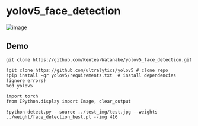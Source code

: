 # yolov5_face_detection

![image](https://user-images.githubusercontent.com/87839643/204943641-100a5602-f59e-4a77-9b6a-7e198d6a09d6.png)


## Demo
```
git clone https://github.com/Kentea-Watanabe/yolov5_face_detection.git

!git clone https://github.com/ultralytics/yolov5 # clone repo
!pip install -qr yolov5/requirements.txt  # install dependencies (ignore errors)
%cd yolov5
```

```
import torch
from IPython.display import Image, clear_output

!python detect.py --source ../test_img/test.jpg --weights ../weight/face_detection_best.pt --img 416
```
